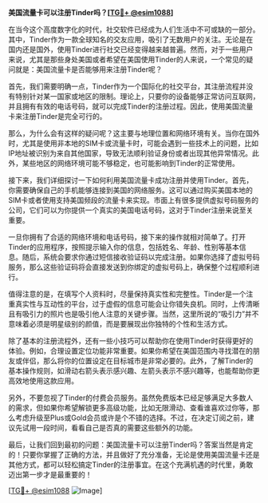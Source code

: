 **美国流量卡可以注册Tinder吗？[[TG💪+ @esim1088](https://t.me/s/esim1088)]**

在当今这个高度数字化的时代，社交软件已经成为人们生活中不可或缺的一部分。其中，Tinder作为一款全球知名的交友应用，吸引了无数用户的关注。无论是在国内还是国外，使用Tinder进行社交已经变得越来越普遍。然而，对于一些用户来说，尤其是那些身处美国或者希望在美国使用Tinder的人来说，一个常见的疑问就是：美国流量卡是否能够用来注册Tinder呢？

首先，我们需要明确一点，Tinder作为一个国际化的社交平台，其注册流程并没有特别针对某一国家或地区的限制。理论上，只要你的设备能够正常访问互联网，并且拥有有效的电话号码，就可以完成Tinder的注册过程。因此，使用美国流量卡来注册Tinder是完全可行的。

那么，为什么会有这样的疑问呢？这主要与地理位置和网络环境有关。当你在国外时，尤其是使用非本地的SIM卡或流量卡时，可能会遇到一些技术上的问题，比如IP地址被识别为来自其他国家，导致无法顺利验证身份或者出现其他异常情况。此外，某些地区的网络环境可能不够稳定，也可能影响到Tinder的正常使用。

接下来，我们详细探讨一下如何利用美国流量卡成功注册并使用Tinder。首先，你需要确保自己的手机能够连接到美国的网络服务。这可以通过购买美国本地的SIM卡或者使用支持美国频段的流量卡来实现。市面上有很多提供虚拟号码服务的公司，它们可以为你提供一个真实的美国电话号码，这对于Tinder注册来说至关重要。

一旦你拥有了合适的网络环境和电话号码，接下来的操作就相对简单了。打开Tinder的应用程序，按照提示输入你的信息，包括姓名、年龄、性别等基本信息。随后，系统会要求你通过短信接收验证码以完成注册。如果你选择了虚拟号码服务，那么这些验证码将会直接发送到你绑定的虚拟号码上，确保整个过程顺利进行。

值得注意的是，在填写个人资料时，尽量保持真实性和完整性。Tinder是一个注重真实性与互动性的平台，过于虚假的信息可能会让你错失良机。同时，上传清晰且有吸引力的照片也是吸引他人注意的关键步骤。当然，这里所说的“吸引力”并不意味着必须是明星级别的颜值，而是要展现出你独特的个性和生活方式。

除了基本的注册流程外，还有一些小技巧可以帮助你在使用Tinder时获得更好的体验。例如，合理设置定位功能非常重要。如果你希望在美国范围内寻找潜在的朋友或伴侣，那么将你的位置设定在目标城市是非常必要的。此外，了解Tinder的基本操作规则，如滑动右箭头表示感兴趣、左箭头表示不感兴趣等，也能帮助你更高效地使用这款应用。

另外，不要忽视了Tinder的付费会员服务。虽然免费版本已经足够满足大多数人的需求，但如果你希望解锁更多高级功能，比如无限滑动、查看谁喜欢过你等，那么考虑升级至Plus或Gold会员或许是个不错的选择。不过，在决定订阅之前，建议先试用一段时间，看看自己是否真的需要这些额外的功能。

最后，让我们回到最初的问题：美国流量卡可以注册Tinder吗？答案当然是肯定的！只要你掌握了正确的方法，并且做好了充分准备，无论是使用美国流量卡还是其他方式，都可以轻松搞定Tinder的注册事宜。在这个充满机遇的时代里，勇敢迈出第一步才是最重要的！

[[TG💪+ @esim1088](https://t.me/s/esim1088) ![Image](https://i.postimg.cc/4NQfJmqS/Snipaste-2025-05-13-00-14-12.png)]